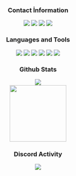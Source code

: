 <div align="center">
<h3>Contact İnformation</h3>
<a href="https://discord.gg/0248" target"blank_"><img src="https://img.shields.io/badge/Nativez%20-111111.svg?&style=for-the-badge&logo=discord&logoColor=white"></a>
<a href="https://open.spotify.com/user/31oot6fjpm6c7n4x62v3dqmwupcu?si=cb12643c56314eed" target"blank_"><img src="https://img.shields.io/badge/Spotify%20-111111.svg?&style=for-the-badge&logo=spotify&logoColor=white"></a>
<a href="https://www.instagram.com/h4mzaaaa/" target"blank_"><img src="https://img.shields.io/badge/instagram%20-111111.svg?&style=for-the-badge&logo=instagram&logoColor=white"></a>
<a href="https://github.com/BetaWile" target"blank_"><img src="https://img.shields.io/badge/GitHub%20-111111.svg?&style=for-the-badge&logo=github&logoColor=white"></a>
</div>


<div align="center">
<h3>Languages and Tools</h3>
<a <img src="https://img.shields.io/badge/JavaScript%20-111111.svg?&style=for-the-badge&logo=JavaScript&logoColor=white"> </a>

<img src="https://img.shields.io/badge/Node.js%20-111111.svg?&style=for-the-badge&logo=Node.js&logoColor=white">
<img src="https://img.shields.io/badge/Python%20-111111.svg?&style=for-the-badge&logo=Python&logoColor=white">
<img src="https://img.shields.io/badge/Discord.Js%20-111111.svg?&style=for-the-badge&logo=Discord.Js&logoColor=white">
<img src="https://img.shields.io/badge/Visual%20Studio%20Code%20-111111.svg?&style=for-the-badge&logo=Visual%20Studio%20Code&logoColor=white>">
<img src="https://img.shields.io/badge/HTML5%20-111111.svg?&style=for-the-badge&logo=HTML5&logoColor=white">
<img src="https://img.shields.io/badge/CSS%20-111111.svg?&style=for-the-badge&logo=CSS3&logoColor=white">
</div>


<div align="center">
<h3>Github Stats</h3>
  <div><img src="https://komarev.com/ghpvc/?username=Nativezz&&label=PROFILE+VIEWS&color=grey"/></div>
  <img src="https://github-readme-stats.vercel.app/api?username=Nativezz&count_private=true&hide_border=true&show_icons=true&include_all_commits=true&bg_color=0d1117&title_color=FFFFFF&text_color=9f9f9f&icon_color=FFFFFF" width="%100" height="150px">
</a>

<div align="center">
<h3>Discord Activity</h3>
   <a href="https://discord.com/users/920694548282347582" target="_blank">
      <img src="https://lanyard-profile-readme.vercel.app/api/920694548282347582?bg=0d1117&animated=false&hideDiscrim=false&borderRadius=31px">
   </a>
</div>
